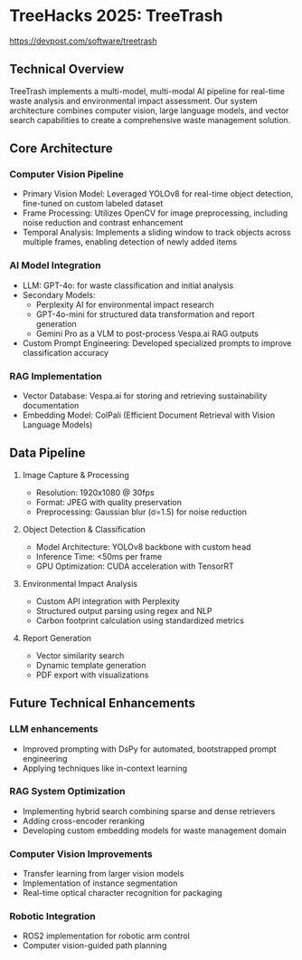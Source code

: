 # TreeHacks 2025: TreeTrash
https://devpost.com/software/treetrash

## Technical Overview
TreeTrash implements a multi-model, multi-modal AI pipeline for real-time waste analysis and environmental impact assessment. Our system architecture combines computer vision, large language models, and vector search capabilities to create a comprehensive waste management solution.

## Core Architecture

### Computer Vision Pipeline
- Primary Vision Model: Leveraged YOLOv8 for real-time object detection, fine-tuned on custom labeled dataset
- Frame Processing: Utilizes OpenCV for image preprocessing, including noise reduction and contrast enhancement
- Temporal Analysis: Implements a sliding window to track objects across multiple frames, enabling detection of newly added items

### AI Model Integration
- LLM: GPT-4o: for waste classification and initial analysis
- Secondary Models:
  - Perplexity AI for environmental impact research
  - GPT-4o-mini for structured data transformation and report generation
  - Gemini Pro as a VLM to post-process Vespa.ai RAG outputs
- Custom Prompt Engineering: Developed specialized prompts to improve classification accuracy

### RAG Implementation
- Vector Database: Vespa.ai for storing and retrieving sustainability documentation
- Embedding Model: ColPali (Efficient Document Retrieval with Vision Language Models)

## Data Pipeline
1. Image Capture & Processing
   - Resolution: 1920x1080 @ 30fps
   - Format: JPEG with quality preservation
   - Preprocessing: Gaussian blur (σ=1.5) for noise reduction

2. Object Detection & Classification
   - Model Architecture: YOLOv8 backbone with custom head
   - Inference Time: <50ms per frame
   - GPU Optimization: CUDA acceleration with TensorRT

3. Environmental Impact Analysis
   - Custom API integration with Perplexity
   - Structured output parsing using regex and NLP
   - Carbon footprint calculation using standardized metrics

4. Report Generation
   - Vector similarity search
   - Dynamic template generation
   - PDF export with visualizations

## Future Technical Enhancements

### LLM enhancements
- Improved prompting with DsPy for automated, bootstrapped prompt engineering
- Applying techniques like in-context learning

### RAG System Optimization
- Implementing hybrid search combining sparse and dense retrievers
- Adding cross-encoder reranking
- Developing custom embedding models for waste management domain

### Computer Vision Improvements
- Transfer learning from larger vision models
- Implementation of instance segmentation
- Real-time optical character recognition for packaging

### Robotic Integration
- ROS2 implementation for robotic arm control
- Computer vision-guided path planning
